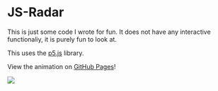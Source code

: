 # JS-Radar

This is just some code I wrote for fun.
It does not have any interactive functionaliy, it is purely fun to look at.

This uses the [p5.js](https://p5js.org/) library.

View the animation on [GitHub Pages](https://KS-HTK.github.io/js-radar)!

![](https://KS-HTK.github.io/js-radar/index.svg)
